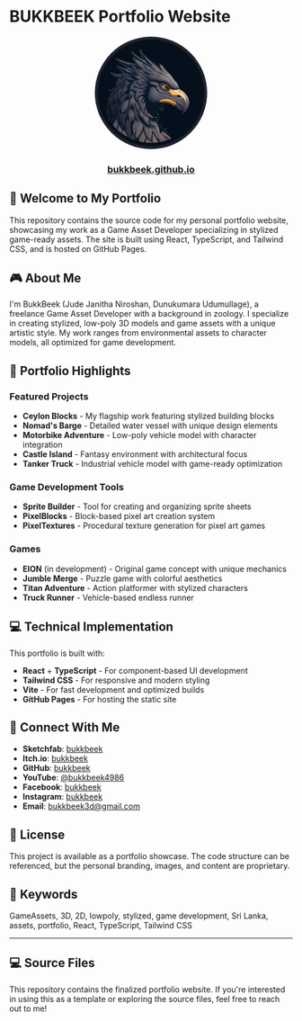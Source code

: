 # BUKKBEEK Portfolio Website

<div align="center">
  <img src="profile_picture.png" alt="BukkBeek Profile" width="200" style="border-radius: 50%;" />
  <h3><a href="https://bukkbeek.github.io">bukkbeek.github.io</a></h3>
</div>

## 👋 Welcome to My Portfolio

This repository contains the source code for my personal portfolio website, showcasing my work as a Game Asset Developer specializing in stylized game-ready assets. The site is built using React, TypeScript, and Tailwind CSS, and is hosted on GitHub Pages.

## 🎮 About Me

I'm BukkBeek (Jude Janitha Niroshan, Dunukumara Udumullage), a freelance Game Asset Developer with a background in zoology. I specialize in creating stylized, low-poly 3D models and game assets with a unique artistic style. My work ranges from environmental assets to character models, all optimized for game development.

## 🚀 Portfolio Highlights

### Featured Projects
- **Ceylon Blocks** - My flagship work featuring stylized building blocks
- **Nomad's Barge** - Detailed water vessel with unique design elements
- **Motorbike Adventure** - Low-poly vehicle model with character integration
- **Castle Island** - Fantasy environment with architectural focus
- **Tanker Truck** - Industrial vehicle model with game-ready optimization

### Game Development Tools
- **Sprite Builder** - Tool for creating and organizing sprite sheets
- **PixelBlocks** - Block-based pixel art creation system
- **PixelTextures** - Procedural texture generation for pixel art games

### Games
- **EION** (in development) - Original game concept with unique mechanics
- **Jumble Merge** - Puzzle game with colorful aesthetics
- **Titan Adventure** - Action platformer with stylized characters
- **Truck Runner** - Vehicle-based endless runner

## 💻 Technical Implementation

This portfolio is built with:
- **React** + **TypeScript** - For component-based UI development
- **Tailwind CSS** - For responsive and modern styling
- **Vite** - For fast development and optimized builds
- **GitHub Pages** - For hosting the static site

## 🔗 Connect With Me

- **Sketchfab**: [bukkbeek](https://sketchfab.com/bukkbeek)
- **Itch.io**: [bukkbeek](https://bukkbeek.itch.io/)
- **GitHub**: [bukkbeek](https://github.com/bukkbeek)
- **YouTube**: [@bukkbeek4986](https://www.youtube.com/@bukkbeek4986)
- **Facebook**: [bukkbeek](https://www.facebook.com/bukkbeek/)
- **Instagram**: [bukkbeek](https://www.instagram.com/bukkbeek/)
- **Email**: bukkbeek3d@gmail.com

## 📝 License

This project is available as a portfolio showcase. The code structure can be referenced, but the personal branding, images, and content are proprietary.

## 🔑 Keywords

GameAssets, 3D, 2D, lowpoly, stylized, game development, Sri Lanka, assets, portfolio, React, TypeScript, Tailwind CSS

---

## 💻 Source Files

This repository contains the finalized portfolio website. If you're interested in using this as a template or exploring the source files, feel free to reach out to me!
